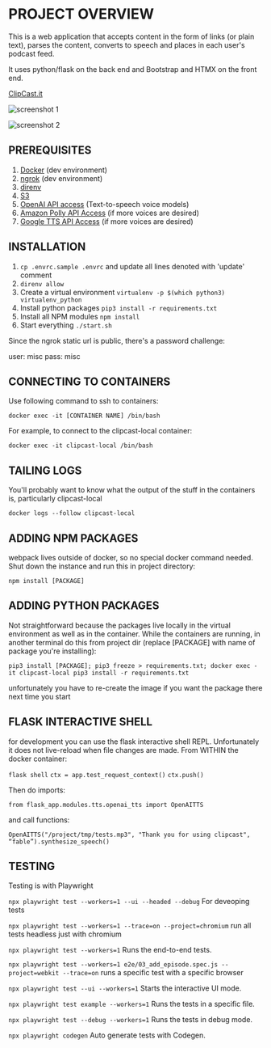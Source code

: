 # PROJECT OVERVIEW

This is a web application that accepts content in the form of links (or plain text), parses the content, converts to speech and places in each user's podcast feed.

It uses python/flask on the back end and Bootstrap and HTMX on the front end.

[ClipCast.it](https://clipcast.it/)

![screenshot 1](https://www.thewhiteroom.com/images/clipcast-screenshot.png)

![screenshot 2](https://www.thewhiteroom.com/images/clipcast-screenshot2.png)

## PREREQUISITES

1.  [Docker](https://www.docker.com/) (dev environment)
2.  [ngrok](https://www.ngrok.com/) (dev environment)
3.  [direnv](https://direnv.net/)
4.  [S3](https://www.cloudflare.com/developer-platform/solutions/s3-compatible-object-storage/)
5.  [OpenAI API access](https://platform.openai.com/docs/overview) (Text-to-speech voice models)
6.  [Amazon Polly API Access](https://docs.aws.amazon.com/polly/latest/dg/what-is.html) (if more voices are desired)
7.  [Google TTS API Access](https://cloud.google.com/text-to-speech?hl=en) (if more voices are desired)

## INSTALLATION

1.  `cp .envrc.sample .envrc` and update all lines denoted with 'update' comment
2.  `direnv allow`
3.  Create a virtual environment `virtualenv -p $(which python3) virtualenv_python`
4.  Install python packages `pip3 install -r requirements.txt`
5.  Install all NPM modules `npm install`
6.  Start everything `./start.sh`

Since the ngrok static url is public, there's a password challenge:

user: misc
pass: misc

## CONNECTING TO CONTAINERS

Use following command to ssh to containers:

`docker exec -it [CONTAINER NAME] /bin/bash`

For example, to connect to the clipcast-local container:

`docker exec -it clipcast-local /bin/bash`

## TAILING LOGS

You'll probably want to know what the output of the stuff in the containers is, particularly clipcast-local

`docker logs --follow clipcast-local`

## ADDING NPM PACKAGES

webpack lives outside of docker, so no special docker command needed. Shut down the instance and run this in project directory:

`npm install [PACKAGE]`

## ADDING PYTHON PACKAGES

Not straightforward because the packages live locally in the virtual environment as well as in the container. While the
containers are running, in another terminal do this from project dir (replace [PACKAGE] with name of package you're installing):

`pip3 install [PACKAGE]; pip3 freeze > requirements.txt; docker exec -it clipcast-local pip3 install -r requirements.txt`

unfortunately you have to re-create the image if you want the package there next time you start

## FLASK INTERACTIVE SHELL

for development you can use the flask interactive shell REPL. Unfortunately it does not live-reload when file changes are made.
From WITHIN the docker container:

`flask shell`
`ctx = app.test_request_context()`
`ctx.push()`

Then do imports:

`from flask_app.modules.tts.openai_tts import OpenAITTS`

and call functions:

`OpenAITTS("/project/tmp/tests.mp3", "Thank you for using clipcast", “fable”).synthesize_speech()`

## TESTING

Testing is with Playwright

`npx playwright test --workers=1 --ui --headed --debug`
For deveoping tests

`npx playwright test --workers=1 --trace=on --project=chromium`
run all tests headless just with chromium

`npx playwright test --workers=1`
Runs the end-to-end tests.

`npx playwright test --workers=1 e2e/03_add_episode.spec.js --project=webkit --trace=on`
runs a specific test with a specific browser

`npx playwright test --ui --workers=1`
Starts the interactive UI mode.

`npx playwright test example --workers=1`
Runs the tests in a specific file.

`npx playwright test --debug --workers=1`
Runs the tests in debug mode.

`npx playwright codegen`
Auto generate tests with Codegen.
